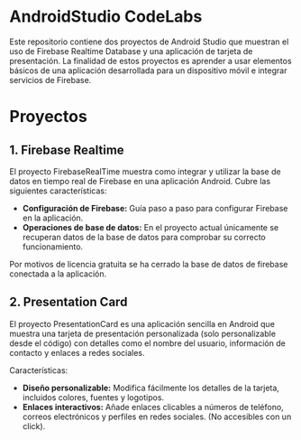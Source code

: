 # AndroidStudio CodeLabs

Este repositorio contiene dos proyectos de Android Studio que muestran el uso de Firebase Realtime Database y una aplicación de tarjeta de presentación. La finalidad de estos proyectos es aprender a usar elementos básicos de una aplicación desarrollada para un dispositivo móvil e integrar servicios de Firebase.

# Proyectos

## 1. Firebase Realtime

El proyecto FirebaseRealTime muestra como integrar y utilizar la base de datos en tiempo real de Firebase en una aplicación Android. Cubre las siguientes características:

* **Configuración de Firebase:** Guía paso a paso para configurar Firebase en la aplicación.
* **Operaciones de base de datos:** En el proyecto actual únicamente se recuperan datos de la base de datos para comprobar su correcto funcionamiento.

Por motivos de licencia gratuita se ha cerrado la base de datos de firebase conectada a la aplicación.

## 2. Presentation Card

El proyecto PresentationCard es una aplicación sencilla en Android que muestra una tarjeta de presentación personalizada (solo personalizable desde el código) con detalles como el nombre del usuario, información de contacto y enlaces a redes sociales.

Características:
* **Diseño personalizable:** Modifica fácilmente los detalles de la tarjeta, incluidos colores, fuentes y logotipos.
* **Enlaces interactivos:** Añade enlaces clicables a números de teléfono, correos electrónicos y perfiles en redes sociales. (No accesibles con un click).
